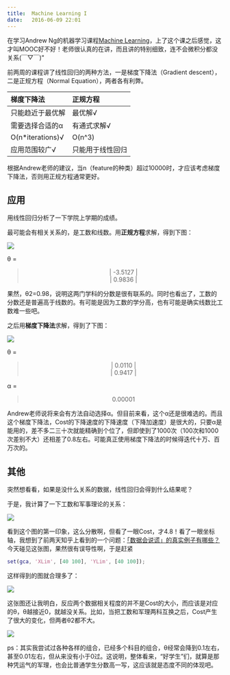 ```yaml
---
title:  Machine Learning I
date:   2016-06-09 22:01
---
```


<script src="{{ site.baseurl }}/assets/prism.js" ></script>

在学习Andrew Ng的机器学习课程[Machine Learning](https://www.coursera.org/learn/machine-learning)，上了这个课之后感觉，这才叫MOOC好不好！老师很认真的在讲，而且讲的特别细致，连不会微积分都没关系(￣▽￣)"



前两周的课程讲了线性回归的两种方法，一是梯度下降法（Gradient descent），二是正规方程（Normal Equation），两者各有利弊。

|梯度下降法|正规方程|
|:--------|:------|
|只能趋近于最优解|最优解√|
|需要选择合适的α|有通式求解√|
|O(n*iterations)√|O(n^3)|
|应用范围较广√|只能用于线性回归|

根据Andrew老师的建议，当n（feature的种类）超过10000时，才应该考虑梯度下降法，否则用正规方程通常更好。

<div class="divider"></div>

## 应用

用线性回归分析了一下学院上学期的成绩。

最可能会有相关关系的，是工数和线数。用**正规方程**求解，得到下图：

<img src="{{ site.baseurl }}/assets/Cal_Lin.png" />

θ = 

> <center>
> | -3.5127 |<br>
> |  0.9836 |<br>
> </center>

果然，θ2=0.98，说明这两门学科的分数是很有联系的。同时也看出了，工数的分数还是普遍高于线数的。有可能是因为工数的学分高，也有可能是确实线数比工数难一些吧。

之后用**梯度下降法**求解，得到了下图：

<img src="{{ site.baseurl }}/assets/Gra_Des.png" />

θ = 

> <center>
> | 0.0110 |<br>
> | 0.9417 |<br>
> </center>

α = 

> <center>
> 0.00001
> </center>

Andrew老师说将来会有方法自动选择α。但目前来看，这个α还是很难选的。而且这个梯度下降法，Cost的下降速度的下降速度（下降加速度）是很大的，只要α是能用的，差不多二三十次就能精确到个位了，但即使到了1000次（100次和1000次差别不大）还相差了0.8左右。可能真正使用梯度下降法的时候得迭代十万、百万次的。

<div class="divider"></div>

## 其他

突然想看看，如果是没什么关系的数据，线性回归会得到什么结果呢？

于是，我计算了一下工数和军事理论的关系：

<img src="{{ site.baseurl }}/assets/Cal_Mil.png" />

看到这个图的第一印象，这么分散啊，但看了一眼Cost，才4.8！看了一眼坐标轴，我想到了前两天知乎上看到的一个问题：[「数据会说谎」的真实例子有哪些？](https://www.zhihu.com/question/19578400)今天碰见这张图，果然很有误导性啊，于是赶紧

```matlab
set(gca, 'XLim', [40 100], 'YLim', [40 100]);
```

这样得到的图就合理多了：

<img src="{{ site.baseurl }}/assets/Cal_Mil(2).png" />

这张图还让我明白，反应两个数据相关程度的并不是Cost的大小，而应该是对应的θ，θ越接近0，就越没关系。比如，当把工数和军理两科互换之后，Cost产生了很大的变化，但两者θ2都不大。

<img src="{{ site.baseurl }}/assets/Mil_Cal.png" />

ps：其实我尝试过各种各样的组合，已经多个科目的组合，θ经常会降到0.1左右，甚至0.01左右，但从来没有小于0过。这说明，整体看来，“好学生”们，就算是那种凭运气的军理，也会比普通学生分数高一写，这应该就是态度不同的体现吧。

<div class="divider"></div>